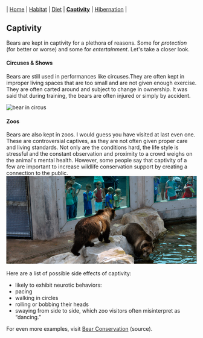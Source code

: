| [Home](README.md) | [Habitat](page1.md) | [Diet](page2.md) | [**Captivity**](page3.md) | [Hibernation](page4.md) |
## Captivity
Bears are kept in captivity for a plethora of reasons. Some for _protection_ (for better or worse) and some for _entertainment_. Let's take a closer look.
#### Circuses & Shows
Bears are still used in performances like circuses.They are often kept in improper living spaces that are too small and are not given enough exercise. They are often carted around and subject to change in ownership. It was said that during training, the bears are often injured or simply by accident.

![bear in circus](https://media11.s-nbcnews.com/j/MSNBC/Components/Video/201910/f_mo_lon_bear_191024.focal-760x428.jpg)
#### Zoos
Bears are also kept in zoos. I would guess you have visited at last even one. These are controversial captives, as they are not often given proper care and living standards. Not only are the conditions hard, the life style is stressful and the constant observation and proximity to a crowd weighs on the animal's mental health. However, some people say that captivity of a few are important to increase wildlife conservation support by creating a connection to the public.
![bear in zoo](zooBear.png)

Here are a list of possible side effects of captivity:
* likely to exhibit neurotic behaviors:
 * pacing
 * walking in circles
 * rolling or bobbing their heads
 * swaying from side to side, which zoo visitors often misinterpret as “dancing.”

For even more examples, visit [Bear Conservation](http://www.bearconservation.org.uk/threats-captive-bears/) (source).
